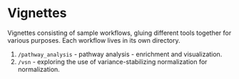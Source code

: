 # Vignettes

Vignettes consisting of sample workflows, gluing different tools together for various purposes. Each workflow lives in its own directory.  

1. `/pathway_analysis` - pathway analysis - enrichment and visualization. 
2. `/vsn` - exploring the use of variance-stabilizing normalization for normalization.
